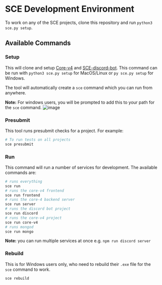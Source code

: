 # SCE Development Environment
To work on any of the SCE projects, clone this repository and run
 `python3 sce.py setup`.

## Available Commands
### Setup
This will clone and setup [Core-v4](https://github.com/SCE-Development/Core-v4/) and 
 [SCE-discord-bot](https://github.com/SCE-Development/SCE-discord-bot).
 This command can be run with `python3 sce.py setup` for MacOS/Linux or `py sce.py setup` for Windows.

The tool will automatically create a `sce` command which you can run from anywhere.

**Note:** For windows users, you will be prompted to add this to your path for the `sce` command.
![image](https://user-images.githubusercontent.com/36345325/89665917-4acb1400-d88e-11ea-97d8-1ace95b5741f.png)


### Presubmit
This tool runs presubmit checks for a project. For example:
```sh
# To run tests on all projects
sce presubmit
```

### Run
This command will run a number of services for development. The available commands are:
```sh
# runs everything
sce run
# runs the core-v4 frontend
sce run frontend
# runs the core-4 backend server
sce run server
# runs the discord bot project
sce run discord
# runs the core-v4 project
sce run core-v4
# runs mongod
sce run mongo
```
**Note:** you can run multiple services at once e.g. `npm run discord server`

### Rebuild
This is for Windows users only, who need to rebuild their `.exe` file for the
 `sce` command to work.
```
sce rebuild
```
